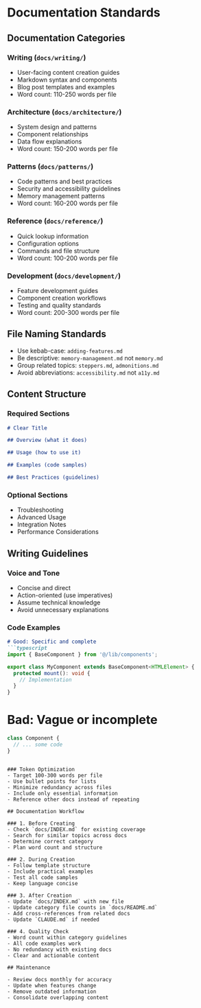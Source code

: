 # Documentation Standards

## Documentation Categories

### Writing (`docs/writing/`)
- User-facing content creation guides
- Markdown syntax and components
- Blog post templates and examples
- Word count: 110-250 words per file

### Architecture (`docs/architecture/`)
- System design and patterns
- Component relationships
- Data flow explanations
- Word count: 150-200 words per file

### Patterns (`docs/patterns/`)
- Code patterns and best practices
- Security and accessibility guidelines
- Memory management patterns
- Word count: 160-200 words per file

### Reference (`docs/reference/`)
- Quick lookup information
- Configuration options
- Commands and file structure
- Word count: 100-200 words per file

### Development (`docs/development/`)
- Feature development guides
- Component creation workflows
- Testing and quality standards
- Word count: 200-300 words per file

## File Naming Standards

- Use kebab-case: `adding-features.md`
- Be descriptive: `memory-management.md` not `memory.md`
- Group related topics: `steppers.md`, `admonitions.md`
- Avoid abbreviations: `accessibility.md` not `a11y.md`

## Content Structure

### Required Sections
```markdown
# Clear Title

## Overview (what it does)

## Usage (how to use it)

## Examples (code samples)

## Best Practices (guidelines)
```

### Optional Sections
- Troubleshooting
- Advanced Usage
- Integration Notes
- Performance Considerations

## Writing Guidelines

### Voice and Tone
- Concise and direct
- Action-oriented (use imperatives)
- Assume technical knowledge
- Avoid unnecessary explanations

### Code Examples
```markdown
# Good: Specific and complete
```typescript
import { BaseComponent } from '@/lib/components';

export class MyComponent extends BaseComponent<HTMLElement> {
  protected mount(): void {
    // Implementation
  }
}
```

# Bad: Vague or incomplete
```typescript
class Component {
  // ... some code
}
```
```

### Token Optimization
- Target 100-300 words per file
- Use bullet points for lists
- Minimize redundancy across files
- Include only essential information
- Reference other docs instead of repeating

## Documentation Workflow

### 1. Before Creating
- Check `docs/INDEX.md` for existing coverage
- Search for similar topics across docs
- Determine correct category
- Plan word count and structure

### 2. During Creation
- Follow template structure
- Include practical examples
- Test all code samples
- Keep language concise

### 3. After Creation
- Update `docs/INDEX.md` with new file
- Update category file counts in `docs/README.md`
- Add cross-references from related docs
- Update `CLAUDE.md` if needed

### 4. Quality Check
- Word count within category guidelines
- All code examples work
- No redundancy with existing docs
- Clear and actionable content

## Maintenance

- Review docs monthly for accuracy
- Update when features change
- Remove outdated information
- Consolidate overlapping content